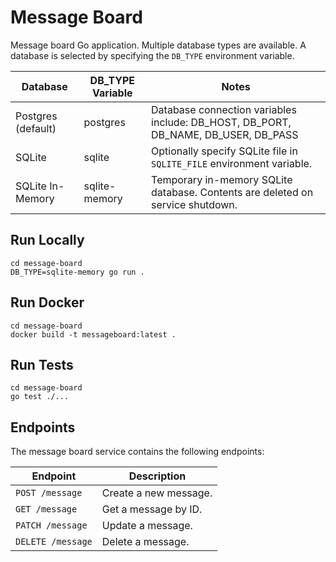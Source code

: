 # Message Board

Message board Go application. Multiple database types are available.
A database is selected by specifying the `DB_TYPE` environment variable.

| Database           | DB_TYPE Variable | Notes                                                                              |
| ------------------ | ---------------- | ---------------------------------------------------------------------------------- |
| Postgres (default) | postgres         | Database connection variables include: DB_HOST, DB_PORT, DB_NAME, DB_USER, DB_PASS |
| SQLite             | sqlite           | Optionally specify SQLite file in `SQLITE_FILE` environment variable.              |
| SQLite In-Memory   | sqlite-memory    | Temporary in-memory SQLite database. Contents are deleted on service shutdown.     |

## Run Locally

```
cd message-board
DB_TYPE=sqlite-memory go run .
```

## Run Docker

```
cd message-board
docker build -t messageboard:latest .
```

## Run Tests

```
cd message-board
go test ./...
```

## Endpoints

The message board service contains the following endpoints:

| Endpoint          | Description           |
| ----------------- | --------------------- |
| `POST /message`   | Create a new message. |
| `GET /message`    | Get a message by ID.  |
| `PATCH /message`  | Update a message.     |
| `DELETE /message` | Delete a message.     |
